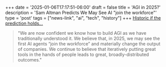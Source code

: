 +++
date = '2025-01-06T17:17:51-06:00'
draft = false
title = 'AGI in 2025&quest;'
description = 'Sam Altman Predicts We May See AI &quot;join the workforce&quot;'
type = 'post'
tags = ["news-link", "ai", "tech", "history"]
+++
[Historic if the prediction holds...](https://blog.samaltman.com/reflections)

> "We are now confident we know how to build AGI as we have traditionally understood it. We believe that, in 2025, we may see the first AI agents “join the workforce” and materially change the output of companies. We continue to believe that iteratively putting great tools in the hands of people leads to great, broadly-distributed outcomes."